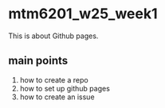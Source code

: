 # mtm6201_w25_week1
This is about Github pages.
## main points
1. how to create a repo
2. how to set up github pages
3. how to create an issue